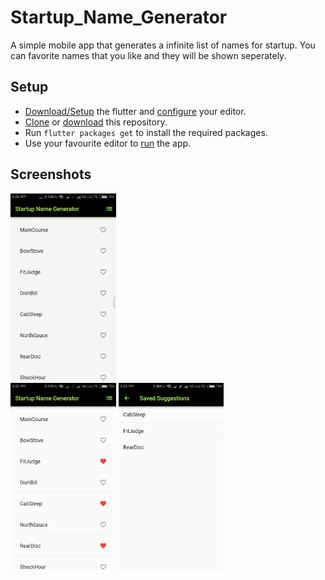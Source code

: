 # Startup_Name_Generator

A simple mobile app that generates a infinite list of names for startup. You can favorite names that you like and they will be shown seperately.

## Setup

* [Download/Setup](https://flutter.io/get-started/install/) the flutter and [configure](https://flutter.io/get-started/editor/#androidstudio) your editor.
 * [Clone](https://github.com/Ramanpreet6262/startup_name_generator.git) or [download](https://github.com/Ramanpreet6262/startup_name_generator/archive/master.zip) this repository.
 * Run `flutter packages get` to install the required packages.
 * Use your favourite editor to [run](https://flutter.io/get-started/test-drive/#androidstudio) the app.

## Screenshots

<img src=Images/sample.gif height=300em>  <br><img src=Images/s1.png height=300em> <img src=Images/s2.png height=300em>

